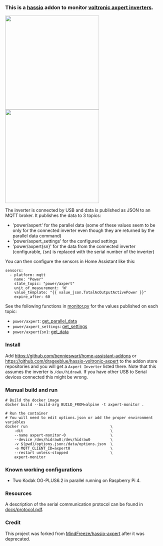 ### This is a [hassio](https://hass.io) addon to monitor [voltronic axpert inverters](https://voltronicpower.com/en-US/Product/PV-Inverter).

<img src="https://voltronicpower.com/Content/images/product/20210803170137.jpg" width="300" /><img src="https://voltronicpower.com/Content/images/product/20210416171458.jpg" width="300" />

The inverter is connected by USB and data is published as JSON to an MQTT broker. It publishes the data to 3 topics:

- 'power/axpert' for the parallel data (some of these values seem to be only for the connected inverter even though they are returned by the parallel data command)
- 'power/axpert_settings' for the configured settings
- 'power/axpert{sn}' for the data from the connected inverter (configurable, {sn} is replaced with the serial number of the inverter)

You can then configure the sensors in Home Assistant like this:

```
sensors:
  - platform: mqtt
    name: "Power"
    state_topic: "power/axpert"
    unit_of_measurement: 'W'
    value_template: "{{ value_json.TotalAcOutputActivePower }}"
    expire_after: 60
```

See the following functions in [monitor.py](./monitor.py) for the values published on each topic:
- `power/axpert`: [get_parallel_data](./monitor.py#:~:text=def%20get_parallel_data)
- `power/axpert_settings`: [get_settings](./monitor.py#:~:text=def%20get_settings)
- `power/axpert{sn}`: [get_data](./monitor.py#:~:text=def%20get_data)

### Install

Add https://github.com/bennieswart/home-assistant-addons or https://github.com/drageeblue/hassio-voltronic-axpert to the addon store repositories and you will get a `Axpert Inverter` listed there.
Note that this assumes the inverter is `/dev/hidraw0`. If you have other USB to Serial devices connected this might be wrong.

### Manual build and run

```
# Build the docker image
docker build --build-arg BUILD_FROM=alpine -t axpert-monitor .

# Run the container
# You will need to edit options.json or add the proper environment variables
docker run                                     \
    -dit                                       \
    --name axpert-monitor-0                    \
    --device /dev/hidraw0:/dev/hidraw0         \
    -v $(pwd)/options.json:/data/options.json  \
    -e MQTT_CLIENT_ID=axpert0                  \
    --restart unless-stopped                   \
    axpert-monitor
```

### Known working configurations

- Two Kodak OG-PLUS6.2 in parallel running on Raspberry Pi 4.

### Resources

A description of the serial communication protocol can be found in [docs/protocol.pdf](docs/protocol.pdf).

### Credit
This project was forked from [MindFreeze/hassio-axpert](https://github.com/MindFreeze/hassio-axpert) after it was deprecated.
